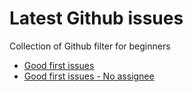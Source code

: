 # Latest Github issues
Collection of Github filter for beginners
- [Good first issues](https://github.com/issues?q=is%3Aopen+label%3A%22good+first+issue%22+)
- [Good first issues - No assignee](https://github.com/issues?q=is%3Aopen+label%3A%22good+first+issue%22+comments%3A0+no%3Aassignee)
